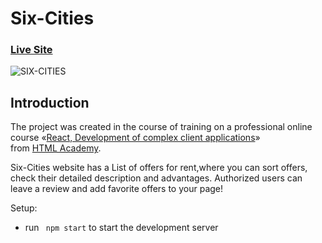 # Six-Cities

### [Live Site](https://rental-service.vercel.app/)

![SIX-CITIES](https://i.ibb.co/fS9W2qf/six-cities.png)


## Introduction
The project was created in the course of training on a professional
 online course «[React, Development of complex client applications](https://htmlacademy.ru/intensive/react)»
  from [HTML Academy](https://htmlacademy.ru).

Six-Cities website has a  List of offers for rent,where 
 you can sort offers, check their detailed description and advantages.
 Authorized users can leave a review and add favorite offers to your page!

Setup:
- run ``` npm start``` to start the development server

